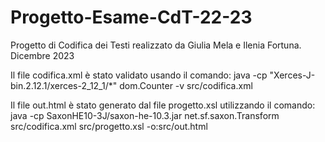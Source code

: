 # Progetto-Esame-CdT-22-23
Progetto di Codifica dei Testi realizzato da Giulia Mela e Ilenia Fortuna. Dicembre 2023 


Il file codifica.xml è stato validato usando il comando:  java -cp "Xerces-J-bin.2.12.1/xerces-2_12_1/*" dom.Counter -v  src/codifica.xml

Il file out.html è stato generato dal file progetto.xsl utilizzando il comando: java -cp SaxonHE10-3J/saxon-he-10.3.jar net.sf.saxon.Transform src/codifica.xml src/progetto.xsl -o:src/out.html
